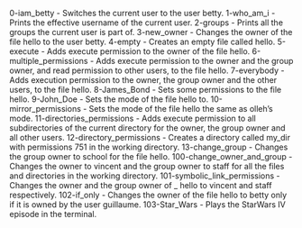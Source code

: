 0-iam_betty - Switches the current user to the user betty.
1-who_am_i - Prints the effective username of the current user.
2-groups - Prints all the groups the current user is part of.
3-new_owner - Changes the owner of the file hello to the user betty.
4-empty - Creates an empty file called hello.
5-execute - Adds execute permission to the owner of the file hello.
6-multiple_permissions - Adds execute permission to the owner and the group owner, and read permission to other users, to the file hello.
7-everybody - Adds execution permission to the owner, the group owner and the other users, to the file hello.
8-James_Bond - Sets some permissions to the file hello.
9-John_Doe - Sets the mode of the file hello to.
10-mirror_permissions - Sets the mode of the file hello the same as olleh’s mode.
11-directories_permissions - Adds execute permission to all subdirectories of the current directory for the owner, the group owner and all other users.
12-directory_permissions - Creates a directory called my_dir with permissions 751 in the working directory.
13-change_group - Changes the group owner to school for the file hello.
100-change_owner_and_group - Changes the owner to vincent and the group owner to staff for all the files and directories in the working directory.
101-symbolic_link_permissions - Changes the owner and the group owner of _ hello to vincent and staff respectively.
102-if_only - Changes the owner of the file hello to betty only if it is owned by the user guillaume.
103-Star_Wars - Plays the StarWars IV episode in the terminal.
